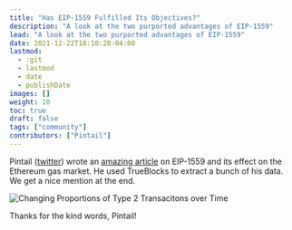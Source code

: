 ```yaml
---
title: "Has EIP-1559 Fulfilled Its Objectives?"
description: "A look at the two purported advantages of EIP-1559"
lead: "A look at the two purported advantages of EIP-1559"
date: 2021-12-22T18:10:28-04:00
lastmod:
  - :git
  - lastmod
  - date
  - publishDate
images: []
weight: 10
toc: true
draft: false
tags: ["community"]
contributors: ["Pintail"]
---
```


Pintail ([twitter](https://twitter.com/pintail_xyz)) wrote an [amazing article](https://pintail.xyz/posts/gas-market-analysis/) on EIP-1559
and its effect on the Ethereum gas market. He used TrueBlocks to extract a bunch of his data. We get a nice mention at the end.

![Changing Proportions of Type 2 Transacitons over Time](https://pintail.xyz/assets/images/gas-market-analysis_files/gas-market-analysis_14_0.png)

Thanks for the kind words, Pintail!
